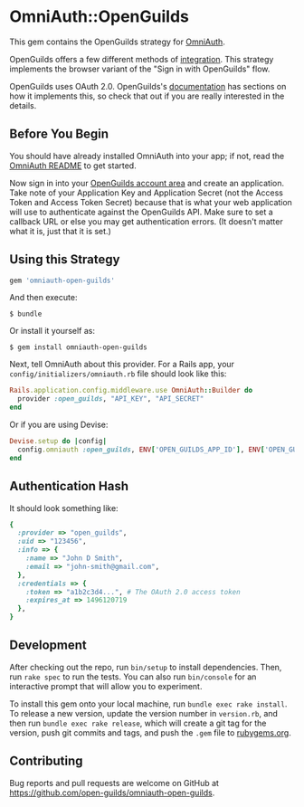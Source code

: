 # OmniAuth::OpenGuilds

This gem contains the OpenGuilds strategy for
[OmniAuth](https://github.com/omniauth/omniauth).

OpenGuilds offers a few different methods of
[integration](https://docs.openguilds.com/#authentication).
This strategy implements the browser variant of the "Sign in
with OpenGuilds" flow.

OpenGuilds uses OAuth 2.0. OpenGuilds's
[documentation](https://docs.openguilds.com/#authentication) has sections
on how it implements this, so check that out if you are really interested
in the details.

## Before You Begin


You should have already installed OmniAuth into your app; 
if not, read the [OmniAuth README](https://github.com/omniauth/omniauth) to get started.

Now sign in into your [OpenGuilds account area](https://dashboard.openguilds.com/account)
 and create an application. Take note of your Application Key and Application Secret 
(not the Access Token and Access Token Secret) because that is what your 
web application will use to authenticate against the OpenGuilds API. 
Make sure to set a callback URL or else you may get authentication errors. 
(It doesn't matter what it is, just that it is set.)

## Using this Strategy

```ruby
gem 'omniauth-open-guilds'
```

And then execute:

    $ bundle

Or install it yourself as:

    $ gem install omniauth-open-guilds


Next, tell OmniAuth about this provider. For a Rails app, your 
`config/initializers/omniauth.rb` file should look like this:

```ruby
Rails.application.config.middleware.use OmniAuth::Builder do
  provider :open_guilds, "API_KEY", "API_SECRET"
end
```

Or if you are using Devise:

```ruby
Devise.setup do |config|
  config.omniauth :open_guilds, ENV['OPEN_GUILDS_APP_ID'], ENV['OPEN_GUILDS_APP_SECRET']
end
```


## Authentication Hash

It should look something like:

```ruby
{
  :provider => "open_guilds",
  :uid => "123456",
  :info => {
    :name => "John D Smith",
    :email => "john-smith@gmail.com",
  },
  :credentials => {
    :token => "a1b2c3d4...", # The OAuth 2.0 access token
    :expires_at => 1496120719
  },
}
```

## Development

After checking out the repo, run `bin/setup` to install dependencies. 
Then, run `rake spec` to run the tests. You can also run `bin/console` 
for an interactive prompt that will allow you to experiment.

To install this gem onto your local machine, run `bundle exec rake install`. 
To release a new version, update the version number in `version.rb`, and then 
run `bundle exec rake release`, which will create a git tag for the version, 
push git commits and tags, and push the `.gem` file 
to [rubygems.org](https://rubygems.org).

## Contributing

Bug reports and pull requests are welcome on GitHub at 
https://github.com/open-guilds/omniauth-open-guilds.
